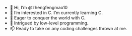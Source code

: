- 👋 Hi, I’m @zhengfengmao10
- 👀 I’m interested in C. I’m currently learning C.
- 🌱 Eager to conquer the world with C. 
- 💞️ Intrigued by low-level programming. 
- 📫 Ready to take on any coding challenges thrown at me.
